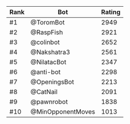 Rank|Bot|Rating
---|---|---
#1|@ToromBot|2949
#2|@RaspFish|2921
#3|@colinbot|2652
#4|@Nakshatra3|2561
#5|@NilatacBot|2347
#6|@anti-bot|2298
#7|@OpeningsBot|2213
#8|@CatNail|2091
#9|@pawnrobot|1838
#10|@MinOpponentMoves|1013
